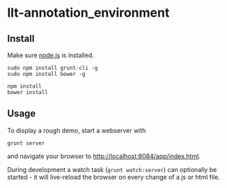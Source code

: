 # llt-annotation_environment
## Install

Make sure [node.js](http://nodejs.org) is installed.

```
sudo npm install grunt-cli -g
sudo npm install bower -g

npm install
bower install
```

## Usage

To display a rough demo, start a webserver with

```
grunt server
```

and navigate your browser to [http://localhost:8084/app/index.html]().

During development a watch task (`grunt watch:server`) can optionally be
started - it will live-reload the browser on every change of a js or
html file. 
